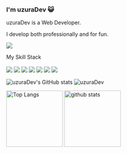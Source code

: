 ### I'm uzuraDev 😺
uzuraDev is a Web Developer.

I develop both professionally and for fun.

![](https://komarev.com/ghpvc/?username=your-uzuraDev)

My Skill Stack<br /><br />
<img src="https://img.shields.io/badge/-Next.js-000000.svg?logo=next.js&style=plastic">
<img src="https://img.shields.io/badge/-React-61DAFB.svg?logo=react&style=plastic">
<img src="https://img.shields.io/badge/-Javascript-F7DF1E.svg?logo=javascript&style=plastic">
<img src="https://img.shields.io/badge/-Typescript-007ACC.svg?logo=typescript&style=plastic">
<img src="https://img.shields.io/badge/-Vue.js-4FC08D.svg?logo=vue.js&style=plastic">
<img src="https://img.shields.io/badge/-Html5-E34F26.svg?logo=html5&style=plastic">
<img src="https://img.shields.io/badge/-Css3-1572B6.svg?logo=css3&style=plastic">

![uzuraDev's GitHub stats](https://github-readme-stats.vercel.app/api?username=uzuraDev&show_icons=true&theme=transparent)
![uzuraDev](]https://github-profile-trophy.vercel.app/?username=uzuraDev&theme=onedark)

<p align="left"> 
  <img alt="Top Langs" height="150px" src="https://github-readme-stats.vercel.app/api/top-langs/?username=uzuraDev&layout=compact&show_icons=true&theme=onedark" />
  <img alt="github stats" height="150px" src="https://github-readme-stats.vercel.app/api?username=uzuraDev&theme=onedark&show_icons=ture" />
</p>
